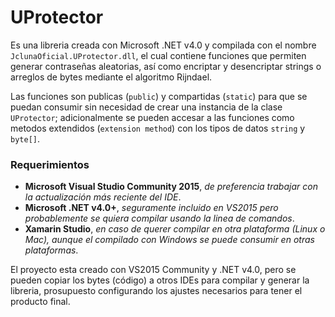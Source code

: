 # UProtector

Es una libreria creada con Microsoft .NET v4.0 y compilada con el nombre `JclunaOficial.UProtector.dll`, el cual contiene funciones que permiten generar contraseñas aleatorias, así como encriptar y desencriptar strings o arreglos de bytes mediante el algoritmo Rijndael.

Las funciones son publicas (`public`) y compartidas (`static`) para que se puedan consumir sin necesidad de crear una instancia de la clase `UProtector`; adicionalmente se pueden accesar a las funciones como metodos extendidos (`extension method`) con los tipos de datos `string` y `byte[]`.

### Requerimientos

* **Microsoft Visual Studio Community 2015**, _de preferencia trabajar con la actualización más reciente del IDE_.
* **Microsoft .NET v4.0+**, _seguramente incluido en VS2015 pero probablemente se quiera compilar usando la linea de comandos_.
* **Xamarin Studio**, _en caso de querer compilar en otra plataforma (Linux o Mac), aunque el compilado con Windows se puede consumir en otras plataformas_.

El proyecto esta creado con VS2015 Community y .NET v4.0, pero se pueden copiar los bytes (código) a otros IDEs para compilar y generar la libreria, prosupuesto configurando los ajustes necesarios para tener el producto final.
